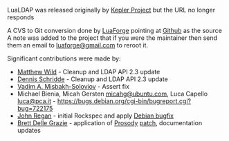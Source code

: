 LuaLDAP was released originally by [Kepler Project](http://www.keplerproject.org/lualdap/) but the URL no longer responds

A CVS to Git conversion done by [LuaForge](http://luaforge.net/projects/lualdap/) pointing at [Github](https://github.com/luaforge/lualdap) as the source
A note was added to the project that if you were the maintainer then send them an email to luaforge@gmail.com to reroot it.

Significant contributions were made by:

 * [Matthew Wild](https://github.com/mwild1) - Cleanup and LDAP API 2.3 update
 * [Dennis Schridde](https://github.com/devurandom) - Cleanup and LDAP API 2.3 update
 * [Vadim A. Misbakh-Soloviov](https://github.com/msva) - Assert fix
 * Michael Bienia, Micah Gersten <micahg@ubuntu.com>, Luca Capello <luca@pca.it> - https://bugs.debian.org/cgi-bin/bugreport.cgi?bug=722175
 * [John Regan](https://github.com/jprjr) - initial Rockspec and apply [Debian bugfix](https://bugs.debian.org/cgi-bin/bugreport.cgi?bug=722175)
 * [Brett Delle Grazie](https://github.com/bdellegrazie) - application of [Prosody](http://prosody.im) [patch](http://prosody.im/patches/lualdap.patch), documentation updates
